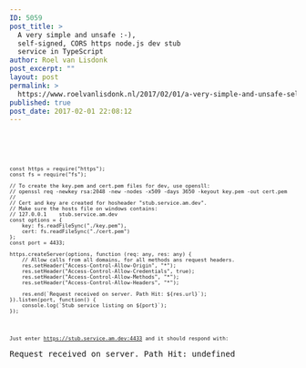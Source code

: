 ```yaml
---
ID: 5059
post_title: >
  A very simple and unsafe :-),
  self-signed, CORS https node.js dev stub
  service in TypeScript
author: Roel van Lisdonk
post_excerpt: ""
layout: post
permalink: >
  https://www.roelvanlisdonk.nl/2017/02/01/a-very-simple-and-unsafe-self-signed-cors-https-node-js-dev-stub-service-in-typescript/
published: true
post_date: 2017-02-01 22:08:12
---
```

<pre><p><br /></p><p>
<font size="1">const https = require(&quot;https&quot;);
const fs = require(&quot;fs&quot;);

// To create the key.pem and cert.pem files for dev, use opensll:
// openssl req -newkey rsa:2048 -new -nodes -x509 -days 3650 -keyout key.pem -out cert.pem
//
// Cert and key are created for hosheader &quot;stub.service.am.dev&quot;.
// Make sure the hosts file on windows contains:
// 127.0.0.1	stub.service.am.dev
const options = {
    key: fs.readFileSync(&quot;./key.pem&quot;),
    cert: fs.readFileSync(&quot;./cert.pem&quot;)
};
const port = 4433;

https.createServer(options, function (req: any, res: any) {
    // Allow calls from all domains, for all methods ans request headers.
    res.setHeader(&quot;Access-Control-Allow-Origin&quot;, &quot;*&quot;);
    res.setHeader(&quot;Access-Control-Allow-Credentials&quot;, true);
    res.setHeader(&quot;Access-Control-Allow-Methods&quot;, &quot;*&quot;);
    res.setHeader(&quot;Access-Control-Allow-Headers&quot;, &quot;*&quot;);

    res.end(`Request received on server. Path Hit: ${res.url}`);
}).listen(port, function() {
    console.log(`Stub service listing on ${port}`);
});
</font></p><p><font size="1"><br /></font></p><p><font size="1">Just enter </font><a href="https://stub.service.am.dev:4433"><font size="1">https://stub.service.am.dev:4433</font></a><font size="1"> and it should respond with:</font></p><pre>Request received on server. Path Hit: undefined</pre><p>
</p><p>
</p></pre>